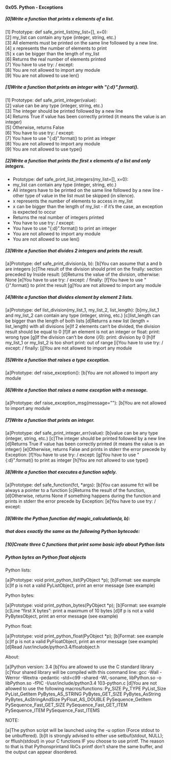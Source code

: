 #### 0x05. Python - Exceptions

##### [0]Write a function that prints x elements of a list.

[1] Prototype: def safe_print_list(my_list=[], x=0): <br>
[2] my_list can contain any type (integer, string, etc.) <br>
[3] All elements must be printed on the same line followed by a new line. <br>
[4] x represents the number of elements to print <br>
[5] x can be bigger than the length of my_list <br>
[6] Returns the real number of elements printed <br>
[7] You have to use try: / except: <br>
[8] You are not allowed to import any module <br>
[9] You are not allowed to use len() <br>

##### [1]Write a function that prints an integer with "{:d}".format().

[1] Prototype: def safe_print_integer(value): <br>
[2] value can be any type (integer, string, etc.) <br>
[3] The integer should be printed followed by a new line <br>
[4] Returns True if value has been correctly printed (it means the value is an integer) <br>
[5] Otherwise, returns False <br>
[6] You have to use try: / except: <br>
[7] You have to use "{:d}".format() to print as integer <br>
[8] You are not allowed to import any module <br>
[9] You are not allowed to use type() <br>

##### [2]Write a function that prints the first x elements of a list and only integers.

- Prototype: def safe_print_list_integers(my_list=[], x=0):
- my_list can contain any type (integer, string, etc.)
- All integers have to be printed on the same line followed
by a new line - other type of value in the list must be skipped (in silence).
- x represents the number of elements to access in my_list
- x can be bigger than the length of my_list - if it’s the case, an exception is expected to occur
- Returns the real number of integers printed
- You have to use try: / except:
- You have to use "{:d}".format() to print an integer
- You are not allowed to import any module
- You are not allowed to use len()

##### [3]Write a function that divides 2 integers and prints the result.

[a]Prototype: def safe_print_division(a, b):
[b]You can assume that a and b are integers
[c]The result of the division should print on the finally: section preceded by Inside result:
[d]Returns the value of the division, otherwise: None
[e]You have to use try: / except: / finally:
[f]You have to use "{}".format() to print the result
[g]You are not allowed to import any module

##### [4]Write a function that divides element by element 2 lists.

[a]Prototype: def list_division(my_list_1, my_list_2, list_length):
[b]my_list_1 and my_list_2 can contain any type (integer, string, etc.)
[c]list_length can be bigger than the length of both lists
[d]Returns a new list (length = list_length) with all divisions
[e]If 2 elements can’t be divided, the division result should be equal to 0
[f]If an element is not an integer or float:
print: wrong type
[g]If the division can’t be done (/0):
print: division by 0
[h]If my_list_1 or my_list_2 is too short
print: out of range
[i]You have to use try: / except: / finally:
[j]You are not allowed to import any module

##### [5]Write a function that raises a type exception.

[a]Prototype: def raise_exception():
[b]You are not allowed to import any module

##### [6]Write a function that raises a name exception with a message.

[a]Prototype: def raise_exception_msg(message=""):
[b]You are not allowed to import any module

##### [7]Write a function that prints an integer.

[a]Prototype: def safe_print_integer_err(value):
[b]value can be any type (integer, string, etc.)
[c]The integer should be printed followed by a new line
[d]Returns True if value has been correctly printed (it means the value is an integer)
[e]Otherwise, returns False and prints in stderr the error precede by Exception:
[f]You have to use try: / except:
[g]You have to use "{:d}".format() to print as integer
[h]You are not allowed to use type()

##### [8]Write a function that executes a function safely.

[a]Prototype: def safe_function(fct, *args):
[b]You can assume fct will be always a pointer to a function
[c]Returns the result of the function,
[d]Otherwise, returns None if something happens during the
function and prints in stderr the error precede by Exception:
[e]You have to use try: / except:

##### [9]Write the Python function def magic_calculation(a, b):
##### that does exactly the same as the following Python bytecode:

##### [10]Create three C functions that print some basic info about Python lists
##### Python bytes an Python float objects

Python lists:

[a]Prototype: void print_python_list(PyObject *p);
[b]Format: see example
[c]If p is not a valid PyListObject, print an error message (see example)

Python bytes:

[a]Prototype: void print_python_bytes(PyObject *p);
[b]Format: see example
[c]Line “first X bytes”: print a maximum of 10 bytes
[d]If p is not a valid PyBytesObject, print an error message (see example)

Python float:

[a]Prototype: void print_python_float(PyObject *p);
[b]Format: see example
[c]If p is not a valid PyFloatObject, print an error message (see example)
[d]Read /usr/include/python3.4/floatobject.h

About:

[a]Python version: 3.4
[b]You are allowed to use the C standard library
[c]Your shared library will be compiled with this command line:
gcc -Wall -Werror -Wextra -pedantic -std=c99 -shared -Wl,-soname,
libPython.so -o libPython.so -fPIC -I/usr/include/python3.4 103-python.c
[d]You are not allowed to use the following macros/functions:
Py_SIZE
Py_TYPE
PyList_Size
PyList_GetItem
PyBytes_AS_STRING
PyBytes_GET_SIZE
PyBytes_AsString
PyBytes_AsStringAndSize
PyFloat_AS_DOUBLE
PySequence_GetItem
PySequence_Fast_GET_SIZE
PySequence_Fast_GET_ITEM
PySequence_ITEM
PySequence_Fast_ITEMS

NOTE:

[a]The python script will be launched using the -u option (Force stdout to be unbuffered).
[b]It is strongly advised to either use setbuf(stdout, NULL);
or fflush(stdout) in your C functions IF you choose to use printf.
The reason to that is that Pythonsprintand libCs printf don’t share
the same buffer, and the output can appear disordered.
